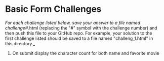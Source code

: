 # Basic Form Challenges

_For each challenge listed below, save your answer to a file named challenge_#.html (replacing the
"#" symbol with the challenge number) and then push this file to your GitHub repo. For example, your
solution to the first challenge listed should be saved to a file named "challeng_1.html" in this
directory._

1. On submit display the character count for both name and favorite movie
